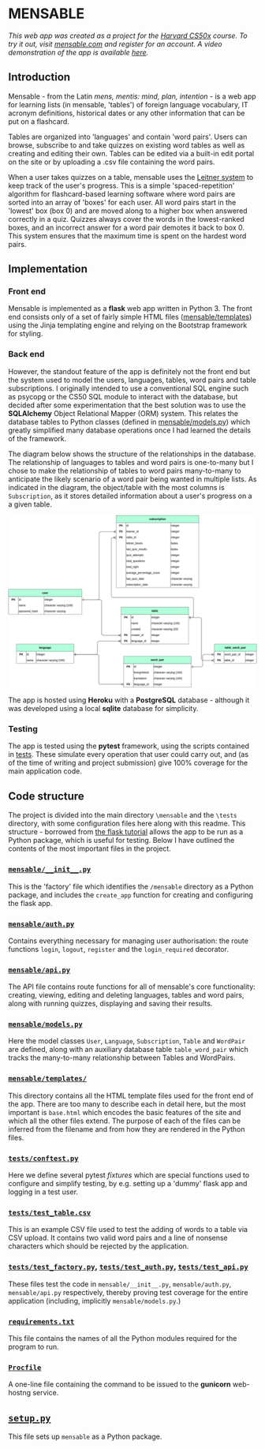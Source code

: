 # MENSABLE 

*This web app was created as a project for the [Harvard
CS50x](https://cs50.harvard.edu/x/2022/) course. To try it out, visit
[mensable.com](http://mensable.com) and register for an account.
A video demonstration of the app is available [here](TODO).*


## Introduction

Mensable - from the Latin *mens, mentis: mind, plan, intention* - is a web app
for learning lists (in mensable, 'tables') of foreign language vocabulary, IT
acronym definitions, historical dates or any other information that can be put
on a flashcard. 

Tables are organized into 'languages' and contain 'word pairs'. Users can
browse, subscribe to and take quizzes on existing word tables as well as
creating and editing their own. Tables can be edited via a built-in edit portal
on the site or by uploading a .csv file containing the word pairs.

When a user takes quizzes on a table, mensable uses the [Leitner
system](https://en.wikipedia.org/wiki/Leitner_system) to keep track of the
user's progress. This is a simple 'spaced-repetition' algorithm for
flashcard-based learning software where word pairs are sorted into an array of
'boxes' for each user. All word pairs start in the 'lowest' box (box 0) and are
moved along to a higher box when answered correctly in a quiz. Quizzes always
cover the words in the lowest-ranked boxes, and an incorrect answer for a word
pair demotes it back to box 0. This system ensures that the maximum time is
spent on the hardest word pairs.


## Implementation

### Front end

Mensable is implemented as a **flask** web app written in Python 3. The front
end consists only of a set of fairly simple HTML files
([mensable/templates](mensable/templates)) using the Jinja templating engine and
relying on the Bootstrap framework for styling.

### Back end

However, the standout feature of the app is definitely not the front end but the
system used to model the users, languages, tables, word pairs and table
subscriptions. I originally intended to use a conventional SQL engine such as
psycopg or the CS50 SQL module to interact with the database, but decided after
some experimentation that the best solution was to use the **SQLAlchemy** Object
Relational Mapper (ORM) system. This relates the database tables to Python
classes (defined in [mensable/models.py](mensable/models.py)) which greatly simplified
many database operations once I had learned the details of the framework.

The diagram below shows the structure of the relationships in the database. The
relationship of languages to tables and word pairs is one-to-many but I chose to make
the relationship of tables to word pairs many-to-many to anticipate the likely
scenario of a word pair being wanted in multiple lists. As indicated in the
diagram, the object/table with the most columns is `Subscription`, as it stores
detailed information about a user's progress on a a given table.

![Entity relationship diagram created using Cacoo.com](ERD.png)

The app is hosted using **Heroku** with a **PostgreSQL** database - although it
was developed using a local **sqlite** database for simplicity.

### Testing

The app is tested using the **pytest** framework, using the scripts contained in
[tests](/tests). These simulate every operation that user could carry out, and
(as of the time of writing and project submission) give 100% coverage for the
main application code.


## Code structure

The project is divided into the main directory `\mensable` and the `\tests`
directory, with some configuration files here along with this readme. This
structure - borrowed from [the flask
tutorial](https://flask.palletsprojects.com/en/2.2.x/tutorial/) allows the app
to be run as a Python package, which is useful for testing. Below I have
outlined the contents of the most important files in the project.

### [`mensable/__init__.py`](mensable/__init__.py)

This is the 'factory' file which identifies the `/mensable` directory as a
Python package, and includes the `create_app` function for creating and
configuring the flask app.

### [`mensable/auth.py`](mensable/auth.py)

Contains everything necessary for managing user authorisation: the route
functions `login`, `logout`, `register` and the `login_required`
decorator.

### [`mensable/api.py`](mensable/api.py)

The API file contains route functions for all of mensable's core functionality:
creating, viewing, editing and deleting languages, tables and word pairs, along
with running quizzes, displaying and saving their results.

### [`mensable/models.py`](mensable/models.py)

Here the model classes `User`, `Language`, `Subscription`, `Table` and
`WordPair` are defined, along with an auxiliary database table `table_word_pair`
which tracks the many-to-many relationship between Tables and WordPairs.

### [`mensable/templates/`](mensable/templates/)

This directory contains all the HTML template files used for the front end of
the app. There are too many to describe each in detail here, but the most
important is `base.html` which encodes the basic features of the site and which
all the other files extend. The purpose of each of the files can be inferred
from the filename and from how they are rendered in the Python files.

### [`tests/conftest.py`](tests/conftest.py)

Here we define several pytest *fixtures* which are special functions used to
configure and simplify testing, by e.g. setting up a 'dummy' flask app and
logging in a test user.

### [`tests/test_table.csv`](tests/test_table.csv)

This is an example CSV file used to test the adding of words to a table via CSV
upload. It contains two valid word pairs and a line of nonsense characters which
should be rejected by the application.

### [`tests/test_factory.py`](tests/test_factory.py), [`tests/test_auth.py`](tests/test_auth.py), [`tests/test_api.py`](tests/test_api.py)

These files test the code in `mensable/__init__.py`, `mensable/auth.py`,
`mensable/api.py` respectively, thereby proving test coverage for the entire
application (including, implicitly `mensable/models.py`.)

### [`requirements.txt`](requirements.txt)

This file contains the names of all the Python modules required for the program to run.

### [`Procfile`](Procfile)

A one-line file containing the command to be issued to the **gunicorn**
web-hostng service.

## [`setup.py`](setup.py)

This file sets up `mensable` as a Python package.

